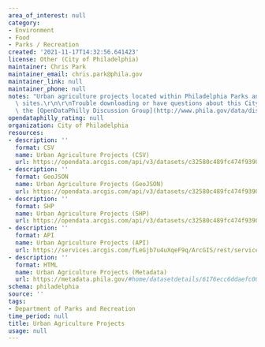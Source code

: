 ```yaml
---
area_of_interest: null
category:
- Environment
- Food
- Parks / Recreation
created: '2021-11-17T14:32:56.641423'
license: Other (City of Philadelphia)
maintainer: Chris Park
maintainer_email: chris.park@phila.gov
maintainer_link: null
maintainer_phone: null
notes: "Urban agriculture projects located within Philadelphia Parks and Recreation\
  \ sites.\r\n\r\nTrouble downloading or have questions about this City dataset? Visit\
  \ the [OpenDataPhilly Discussion Group](http://www.phila.gov/data/discuss/)"
opendataphilly_rating: null
organization: City of Philadelphia
resources:
- description: ''
  format: CSV
  name: Urban Agriculture Projects (CSV)
  url: https://opendata.arcgis.com/api/v3/datasets/c32580c489fc474f9390ed44c25e056c_0/downloads/data?format=csv&spatialRefId=4326
- description: ''
  format: GeoJSON
  name: Urban Agriculture Projects (GeoJSON)
  url: https://opendata.arcgis.com/api/v3/datasets/c32580c489fc474f9390ed44c25e056c_0/downloads/data?format=geojson&spatialRefId=4326
- description: ''
  format: SHP
  name: Urban Agriculture Projects (SHP)
  url: https://opendata.arcgis.com/api/v3/datasets/c32580c489fc474f9390ed44c25e056c_0/downloads/data?format=shp&spatialRefId=4326
- description: ''
  format: API
  name: Urban Agriculture Projects (API)
  url: https://services.arcgis.com/fLeGjb7u4uXqeF9q/ArcGIS/rest/services/PPR_Urban_Agriculture_Projects/FeatureServer/0/query?where=1%3D1
- description: ''
  format: HTML
  name: Urban Agriculture Projects (Metadata)
  url: https://metadata.phila.gov/#home/datasetdetails/6176ecc6ddaefc00212c9124/representationdetails/6176ecc6ddaefc00212c9128/
schema: philadelphia
source: ''
tags:
- Department of Parks and Recreation
time_period: null
title: Urban Agriculture Projects
usage: null
---
```

